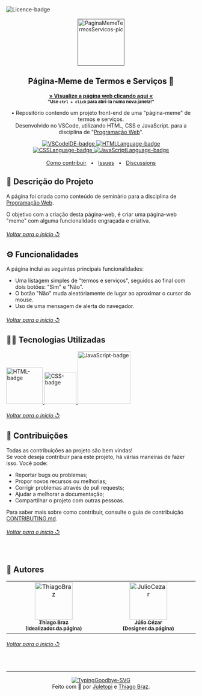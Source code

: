 <!--
❗ ➤ References used in this Repository:
🔗 • https://github.com/kyechan99/capsule-render
🔗 • https://github.com/DenverCoder1/custom-icon-badges
🔗 • https://github.com/alexandresanlim/Badges4-README.md-Profile
🔗 • https://shields.io
🔗 • https://getemoji.com
-->

<div align="left">
  <img src="https://img.shields.io/github/license/juletopi/PaginaMeme_Termos-Servicos" alt="Licence-badge">
</div>

<br>

<!-- PRESENTATION -->

<div align="center">
  <a href="">
    <img src="https://github.com/user-attachments/assets/5b805ca1-f815-4d7c-9ed0-2c3d7b73ff35" alt="PaginaMemeTermosServicos-pic" width="124px" title="Repositório da Página-Meme de Termos e Serviços">
  </a>
  <h2 align="center">Página-Meme de Termos e Serviços 🤣</h2>
</div>

<div align="center">

  <a href="https://juletopi.github.io/PaginaMeme_Termos-Servicos/">**» Visualize a página web clicando aqui «**</a> \
    <sub>**"Use `ctrl + click` para abri-la numa nova janela!"**</sub>
</div>

<div align="center">
 
  • Repositório contendo um projeto front-end de uma "página-meme" de termos e serviços. \
  Desenvolvido no VSCode, utilizando HTML, CSS e JavaScript. para a disciplina de "[Programação Web](https://github.com/juletopi/Programacao_Web)".
 
</div>

<div align="center">
    <a href="https://code.visualstudio.com/">
        <img src="https://img.shields.io/badge/Made%20with%20IDE:-VSCode%20-gray.svg?colorA=3d85c6&amp;colorB=0b5394&amp;style=for-the-badge" alt="VSCodeIDE-badge" style="max-width: 100%;">
    </a>
    <a href="https://www.w3schools.com/html/">
        <img src="https://img.shields.io/badge/Made%20with%20language:-HTML%20-gray.svg?colorA=d2704c&amp;colorB=d25526&amp;style=for-the-badge" alt="HTMLLanguage-badge" style="max-width: 100%;">
    </a>
</div>

<div align="center">
    <a href="https://www.w3schools.com/css/">
        <img src="https://img.shields.io/badge/Made%20with%20language:-CSS%20-gray.svg?colorA=615484&amp;colorB=483675&amp;style=for-the-badge" alt="CSSLanguage-badge" style="max-width: 100%;">
    </a>
    <a href="https://www.w3schools.com/js/">
        <img src="https://img.shields.io/badge/Made%20with%20language:-JavaScript%20-gray.svg?colorA=ccaa44&amp;colorB=ca9c0d&amp;style=for-the-badge" alt="JavaScriptLanguage-badge" style="max-width: 100%;">
    </a>
</div>

<br>

<div align="center">
  <a href="https://github.com/juletopi/PaginaMeme_Termos-Servicos/blob/main/CONTRIBUTING.md">Como contribuir</a> &#xa0; • &#xa0;
  <a href="https://github.com/juletopi/PaginaMeme_Termos-Servicos/issues">Issues</a> &#xa0; • &#xa0;
  <a href="https://github.com/juletopi/PaginaMeme_Termos-Servicos/discussions">Discussions</a>
</div>

<!-- ABOUT THE PAGE -->

## 📝 Descrição do Projeto

A página foi criada como conteúdo de seminário para a disciplina de [Programação Web](https://github.com/juletopi/Programacao_Web).

O objetivo com a criação desta página-web, é criar uma página-web "meme" com alguma funcionalidade engraçada e criativa.

<div align="left">
  <h6><a href="#página-meme-de-termos-e-serviços-"> Voltar para o início ↺</a></h6>
</div>

## ⚙️ Funcionalidades

A página inclui as seguintes principais funcionalidades:

- Uma listagem simples de "termos e serviços", seguidos ao final com dois botões: "Sim" e "Não".
- O botão "Não" muda aleatóriamente de lugar ao aproximar o cursor do mouse.
- Uso de uma mensagem de alerta do navegador.

<div align="left">
  <h6><a href="#página-meme-de-termos-e-serviços-"> Voltar para o início ↺</a></h6>
</div>

## 👩‍💻 Tecnologias Utilizadas

<a href="https://www.w3schools.com/html/">
  <img src="https://img.shields.io/badge/HTML5-E34F26?style=for-the-badge&logo=html5&logoColor=white" alt="HTML-badge" width="97px">
</a>
  <a href="https://www.w3schools.com/css/">
  <img src="https://img.shields.io/badge/CSS3-1572B6?style=for-the-badge&logo=css3&logoColor=white"alt="CSS-badge" width="85px">
</a>
<a href="https://www.w3schools.com/js/">
  <img src="https://img.shields.io/badge/JavaScript-323330?style=for-the-badge&logo=javascript&logoColor=F7DF1E" alt="JavaScript-badge" width="140px">
</a>

<div align="left">
  <h6><a href="#página-meme-de-termos-e-serviços-"> Voltar para o início ↺</a></h6>
</div>

<!-- CONTRIBUTIONS -->

## 🤝 Contribuições

<p>Todas as contribuições ao projeto são bem vindas!<br>Se você deseja contribuir para este projeto, há várias maneiras de fazer isso. Você pode:</p>
<ul>
  <li>Reportar bugs ou problemas;</li>
  <li>Propor novos recursos ou melhorias;</li>
  <li>Corrigir problemas através de pull requests;</li>
  <li>Ajudar a melhorar a documentação;</li>
  <li>Compartilhar o projeto com outras pessoas.</li>
</ul>
<p>Para saber mais sobre como contribuir, consulte o guia de contribuição <a href="https://github.com/juletopi/Pagina_Calculadora_de_Soma_Simples/blob/main/CONTRIBUTING.md">CONTRIBUTING.md</a>.</p>

<div align="left">
  <h6><a href="#página-meme-de-termos-e-serviços-"> Voltar para o início ↺</a></h6>
</div>

<br>

<!-- AUTHOR -->

## 👤 Autores

<table>
    <tbody>
        <tr>
            <td align="center" valign="top" width="14.28%">
                <a href="https://github.com/thiagobraz12">
                <img src="https://avatars.githubusercontent.com/u/159859530?v=4" width="100px;" alt="ThiagoBraz"/><br>
                <sub><b>Thiago Braz</b></sub><br>
                <sub><b>(Idealizador da página)</b></sub>
            </td>
            <td align="center" valign="top" width="14.28%">
                <a href="https://www.github.com/juletopi">
                <img src="https://user-images.githubusercontent.com/76459155/220271784-9f930c36-c370-4518-9b56-604627c6e2b5.png" width="100px;" alt="JulioCezar"/><br>
                <sub><b>Júlio Cézar</b></sub><br>
                <sub><b>(Designer da página)</b></sub>
            </td>
        </tr>
    </tbody>
</table>

<div align="left">
  <h6><a href="#página-meme-de-termos-e-serviços-"> Voltar para o início ↺</a></h6>
</div>

<br>

<!-- THANK YOU, GOODBYE -->

----

<div align="center">
  <a href="https://git.io/typing-svg">
    <img src="https://readme-typing-svg.demolab.com?font=Sue+Ellen+Francisco&size=40&duration=1&pause=99999&color=fce34f&center=true&vCenter=true&repeat=false&width=620&height=60&lines=Obrigado+por+visitar%2C+e+até+a+próxima!" alt="TypingGoodbye-SVG" title="Boas venturas e volte sempre que precisar! ;)"/>
  </a>
</div>

<div align="center">
  Feito com 💛 por <a href="https://github.com/juletopi"> Juletopi</a> e <a href="https://github.com/thiagobraz12"> Thiago Braz</a>.
</div>
